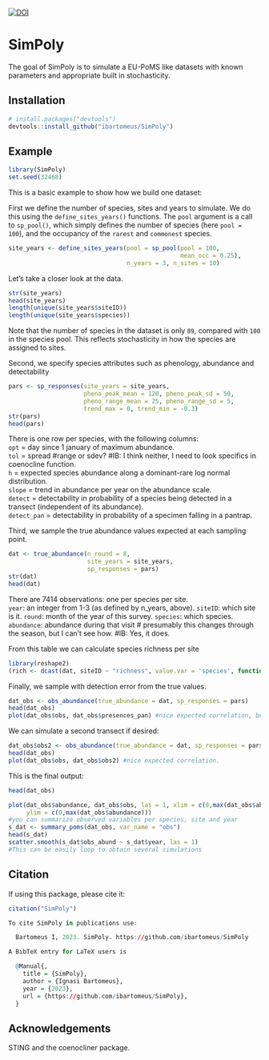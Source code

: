 
<!-- README.md is generated from README.Rmd. Please edit that file -->

[![DOI](https://zenodo.org/badge/DOI/10.5281/zenodo.8223668.svg)](https://doi.org/10.5281/zenodo.8223668)

# SimPoly

The goal of SimPoly is to simulate a EU-PoMS like datasets with known
parameters and appropriate built in stochasticity.

## Installation

``` r
# install.packages("devtools")
devtools::install_github("ibartomeus/SimPoly")
```

## Example

``` r
library(SimPoly)
set.seed(32468)
```

This is a basic example to show how we build one dataset:

First we define the number of species, sites and years to simulate. We
do this using the `define_sites_years()` functions. The `pool` argument
is a call to `sp_pool()`, which simply defines the number of species
(here `pool = 100`), and the occupancy of the `rarest` and `commonest`
species.

``` r
site_years <- define_sites_years(pool = sp_pool(pool = 100, 
                                                mean_occ = 0.25),
                                 n_years = 3, n_sites = 10)
```

Let’s take a closer look at the data.

``` r
str(site_years)
head(site_years)
length(unique(site_years$siteID))
length(unique(site_years$species))
```

Note that the number of species in the dataset is only `89`, compared
with `100` in the species pool. This reflects stochasticity in how the
species are assigned to sites.

Second, we specify species attributes such as phenology, abundance and
detectability

``` r
pars <- sp_responses(site_years = site_years,
                     pheno_peak_mean = 120, pheno_peak_sd = 50,
                     pheno_range_mean = 25, pheno_range_sd = 5,
                     trend_max = 0, trend_min = -0.3)
str(pars)
head(pars)
```

There is one row per species, with the following columns:  
`opt` = day since 1 january of maximum abundance.  
`tol` = spread \#range or sdev? \#IB: I think neither, I need to look
specifics in coenocline function.  
`h` = expected species abundance along a dominant-rare log normal
distribution.  
`slope` = trend in abundance per year on the abundance scale.  
`detect` = detectability in probability of a species being detected in a
transect (independent of its abundance).  
`detect_pan` = detectability in probability of a specimen falling in a
pantrap.

Third, we sample the true abundance values expected at each sampling
point.

``` r
dat <- true_abundance(n_round = 8,
                      site_years = site_years,
                      sp_responses = pars)
str(dat)
head(dat)
```

There are 7414 observations: one per species per site.  
`year`: an integer from 1-3 (as defined by n_years, above). `siteID`:
which site is it. `round`: month of the year of this survey. `species`:
which species.  
`abundance`: abundance during that visit \# presumably this changes
through the season, but I can’t see how. \#IB: Yes, it does.

From this table we can calculate species richness per site

``` r
library(reshape2)
(rich <- dcast(dat, siteID ~ "richness", value.var = 'species', function(x) length(unique(x))))
```

Finally, we sample with detection error from the true values.

``` r
dat_obs <- obs_abundance(true_abundance = dat, sp_responses = pars)
head(dat_obs)
plot(dat_obs$obs, dat_obs$presences_pan) #nice expected correlation, but more noisy.
```

We can simulate a second transect if desired:

``` r
dat_obs$obs2 <- obs_abundance(true_abundance = dat, sp_responses = pars)$obs #note order is preserved
head(dat_obs)
plot(dat_obs$obs, dat_obs$obs2) #nice expected correlation.
```

This is the final output:

``` r
head(dat_obs)
```

``` r
plot(dat_obs$abundance, dat_obs$obs, las = 1, xlim = c(0,max(dat_obs$abundance)), 
     ylim = c(0,max(dat_obs$abundance))) 
#you can summarize observed variables per species, site and year
s_dat <- summary_poms(dat_obs, var_name = "obs")
head(s_dat)
scatter.smooth(s_dat$obs_abund ~ s_dat$year, las = 1)
#This can be easily loop to obtain several simulations
```

## Citation

If using this package, please cite it:

``` r
citation("SimPoly")

To cite SimPoly in publications use:

  Bartomeus I, 2023. SimPoly. https://github.com/ibartomeus/SimPoly

A BibTeX entry for LaTeX users is

  @Manual{,
    title = {SimPoly},
    author = {Ignasi Bartomeus},
    year = {2023},
    url = {https://github.com/ibartomeus/SimPoly},
  }
```

## Acknowledgements

STING and the coenocliner package.

